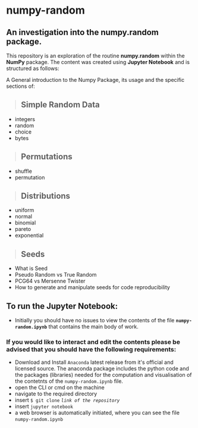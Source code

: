 # numpy-random
## An investigation into the numpy.random package.
This repository is an exploration of the routine **numpy.random** within the **NumPy** package. 
The content was created using **Jupyter Notebook** and is structured as follows:

A General introduction to the Numpy Package, its usage and the specific sections of:

> ## Simple Random Data
- integers
- random
- choice
- bytes

> ## Permutations
- shuffle
- permutation

> ## Distributions
- uniform
- normal
- binomial
- pareto
- exponential

> ## Seeds
-  What is Seed
- Pseudo Random vs True Random
- PCG64 vs Mersenne Twister
- How to generate and manipulate seeds for code reproducibility



## To run the Jupyter Notebook:
- Initially  you should have no issues to view the contents of the file **`numpy-random.ipynb`** that contains the main body of work.

### If you would like to interact and edit the contents please be advised that you should have the following requirements:

- Download and Install `Anaconda` latest release from it's official and licensed source.
The anaconda package includes the python code and the packages (libraries) needed for the computation and visualisation of the contetnts of the `numpy-random.ipynb` file.
- open the CLI or cmd on the machine
- navigate to the required directory 
- insert `$ git clone` _`link of the repository`_
- insert `jupyter notebook`
- a web browser is automatically initiated, where you can see the file `numpy-random.ipynb`



